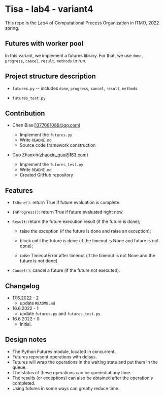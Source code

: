 # Tisa - lab4 - variant4

This repo is the Lab4 of Computational Process Organization in ITMO, 2022 spring.

## Futures with worker pool

In this variant, we implement a futures library. For that, we use
`done`, `progress`, `cancel`, `result`, `methods` to run.

## Project structure description

* `futures.py` -- includes `done`, `progress`, `cancel`, `result`, `methods`

* `futures_test.py`

## Contribution

* Chen Biao(1377681089@qq.com)
  * Implement the `futures.py`
  * Write `README.md`
  * Source code framework construction

* Guo Zhaoxin(zhaoxin_guo@163.com)
  * Implement the `futures_test.py`
  * Write `README.md`
  * Created GitHub repository

## Features

* `IsDone()`:  return True if future evaluation is complete.

* `InProgress()`: return True if future evaluated right now.

* `Result`:  return the future execution result (if the future is done);

  * raise the exception (if the future is done and raise an exception);

  * block until the future is done (if the timeout is None and future is not done);

  * raise TimeoutError after timeout (if the timeout is not None
  and the future is not done).

* `Cancel()`:  cancel a future (if the future not executed).

## Changelog

* 17.6.2022 - 2
  * update `README.md`
* 16.6.2022 - 1
  * update `futures.py` and `futures_test.py`
* 16.6.2022 - 0
  * Initial.

## Design notes

* The Python Futures module, located in concurrent.
* Futures represent operations with delays. 
* Futures will wrap the operations in the waiting state and put them in the queue.
* The status of these operations can be queried at any time.
* The results (or exceptions) can also be obtained after the operationis completed.
* Using futures in some ways can greatly reduce time.
